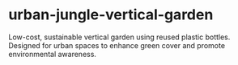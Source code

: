# urban-jungle-vertical-garden
 Low-cost, sustainable vertical garden using reused plastic bottles. Designed for urban spaces to enhance green cover and promote environmental awareness.
